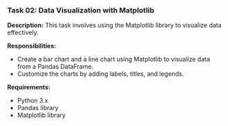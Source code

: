### Task 02: Data Visualization with Matplotlib

**Description:**
This task involves using the Matplotlib library to visualize data effectively.

**Responsibilities:**
- Create a bar chart and a line chart using Matplotlib to visualize data from a Pandas DataFrame.
- Customize the charts by adding labels, titles, and legends.

**Requirements:**
- Python 3.x
- Pandas library
- Matplotlib library

